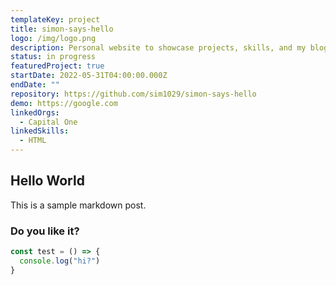 ```yaml
---
templateKey: project
title: simon-says-hello
logo: /img/logo.png
description: Personal website to showcase projects, skills, and my blog!
status: in progress
featuredProject: true
startDate: 2022-05-31T04:00:00.000Z
endDate: ""
repository: https://github.com/sim1029/simon-says-hello
demo: https://google.com
linkedOrgs:
  - Capital One
linkedSkills:
  - HTML
---
```

## Hello World

  This is a sample markdown post. 

  ### Do you like it?

  ```javascript
  const test = () => {
    console.log("hi?")
  }
  ```